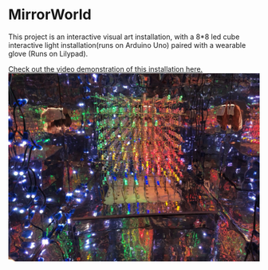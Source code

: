 # MirrorWorld
This project is an interactive visual art installation, with a 8*8 led cube interactive light installation(runs on Arduino Uno) paired with a wearable glove (Runs on Lilypad).

[Check out the video demonstration of this installation here.](https://ziyuzhong.github.io/2019/02/06/Mirror-World/)
<img src="https://github.com/aribexxx/MirrorWorld/blob/main/docs/img/WechatIMG118.jpeg">
